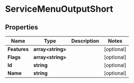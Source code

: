 

# ServiceMenuOutputShort


## Properties

| Name | Type | Description | Notes |
|------------ | ------------- | ------------- | -------------|
|**Features** | **array&lt;string&gt;** |  |  [optional] |
|**Flags** | **array&lt;string&gt;** |  |  [optional] |
|**Id** | **string** |  |  [optional] |
|**Name** | **string** |  |  [optional] |



